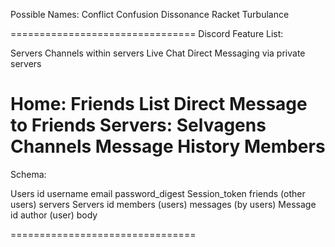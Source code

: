 Possible Names:
Conflict
Confusion
Dissonance
Racket
Turbulance

================================
Discord Feature List:

Servers
Channels within servers
Live Chat
Direct Messaging via private servers

Home:       Friends List
            Direct Message to Friends
Servers:    Selvagens
                Channels
                    Message History
                Members
================================
Schema:
    
Users
    id
    username
    email
    password_digest
    Session_token
    friends (other users)
    servers
Servers
    id
    members (users)
    messages (by users)
Message
    id
    author (user)
    body

================================


